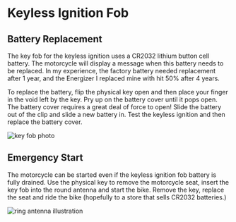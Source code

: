 # Keyless Ignition Fob 

## Battery Replacement

The key fob for the keyless ignition uses a CR2032 lithium button cell battery.
The motorcycle will display a message when this battery needs to be replaced.
In my experience, the factory battery needed replacement after 1 year, and the
Energizer I replaced mine with hit 50% after 4 years.

To replace the battery, flip the physical key open and then place your finger
in the void left by the key. Pry up on the battery cover until it pops open.
The battery cover requires a great deal of force to open! Slide the battery out
of the clip and slide a new battery in. Test the keyless ignition and then
replace the battery cover.

![key fob photo](assets/key-battery.jpg)

## Emergency Start

The motorcycle can be started even if the keyless ignition fob battery is fully
drained. Use the physical key to remove the motorcycle seat, insert the key fob
into the round antenna and start the bike. Remove the key, replace the seat and
ride the bike (hopefully to a store that sells CR2032 batteries.)

![ring antenna illustration](assets/key-under-seat.jpg)
